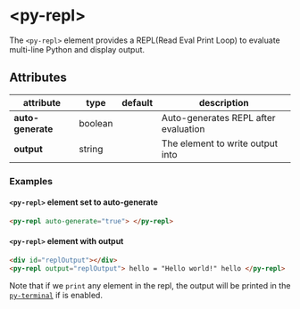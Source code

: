 # &lt;py-repl&gt;

The `<py-repl>` element provides a REPL(Read Eval Print Loop) to evaluate multi-line Python and display output.

## Attributes

| attribute         | type    | default | description                          |
| ----------------- | ------- | ------- | ------------------------------------ |
| **auto-generate** | boolean |         | Auto-generates REPL after evaluation |
| **output**        | string  |         | The element to write output into     |

### Examples

#### `<py-repl>` element set to auto-generate

```html
<py-repl auto-generate="true"> </py-repl>
```

#### `<py-repl>` element with output

```html
<div id="replOutput"></div>
<py-repl output="replOutput"> hello = "Hello world!" hello </py-repl>
```

Note that if we `print` any element in the repl, the output will be printed in the [`py-terminal`](../plugins/py-terminal.md) if is enabled.
